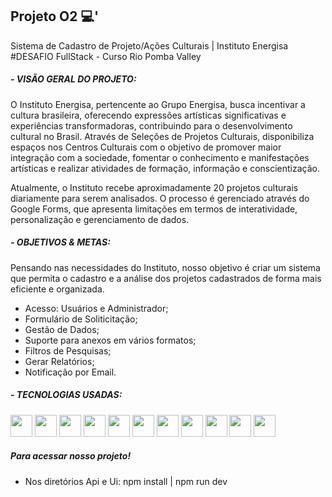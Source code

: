 ## Projeto O2  💻'
Sistema de Cadastro de Projeto/Ações Culturais | Instituto Energisa
#DESAFIO FullStack - Curso Rio Pomba Valley

##### - VISÃO GERAL DO PROJETO:
O Instituto Energisa, pertencente ao Grupo Energisa, busca incentivar a cultura brasileira, oferecendo expressões artísticas 
significativas e experiências transformadoras, contribuindo para o desenvolvimento cultural no Brasil. Através de Seleções de 
Projetos Culturais, disponibiliza espaços nos Centros Culturais com o objetivo de promover maior integração com a sociedade, 
fomentar o conhecimento e manifestações artísticas e realizar atividades de formação, informação e conscientização.

Atualmente, o Instituto recebe aproximadamente 20 projetos culturais diariamente para serem analisados. O processo é gerenciado 
através do Google Forms, que apresenta limitações em termos de interatividade, personalização e gerenciamento de dados.

##### - OBJETIVOS & METAS:
Pensando nas necessidades do Instituto, nosso objetivo é criar um sistema que permita o cadastro e a análise dos projetos cadastrados de forma mais eficiente e organizada.
- Acesso: Usuários e Administrador;
- Formulário de Soliticitação;
- Gestão de Dados;
- Suporte para anexos em vários formatos;
- Filtros de Pesquisas;
- Gerar Relatórios;
- Notificação por Email.  

##### - TECNOLOGIAS USADAS:

<img src="https://cdn.jsdelivr.net/gh/devicons/devicon@latest/icons/react/react-original-wordmark.svg" width="35" height="35" /> <img src="https://cdn.jsdelivr.net/gh/devicons/devicon@latest/icons/vitejs/vitejs-original.svg" width="35" height="35" /> <img src="https://cdn.jsdelivr.net/gh/devicons/devicon@latest/icons/npm/npm-original-wordmark.svg" width="35" height="35" />  <img src="https://cdn.jsdelivr.net/gh/devicons/devicon@latest/icons/javascript/javascript-plain.svg" width="35" height="35" /> <img src="https://cdn.jsdelivr.net/gh/devicons/devicon@latest/icons/mysql/mysql-original-wordmark.svg" width="35" height="35" /> <img src="https://cdn.jsdelivr.net/gh/devicons/devicon@latest/icons/sequelize/sequelize-original.svg" width="35" height="35" /> <img src="https://cdn.jsdelivr.net/gh/devicons/devicon@latest/icons/nodejs/nodejs-original-wordmark.svg" width="35" height="35" /> 
<img src="https://cdn.jsdelivr.net/gh/devicons/devicon@latest/icons/amazonwebservices/amazonwebservices-original-wordmark.svg" width="35" height="35" /> <img src="https://cdn.jsdelivr.net/gh/devicons/devicon@latest/icons/axios/axios-plain-wordmark.svg" width="35" height="35" /> <img src="https://cdn.jsdelivr.net/gh/devicons/devicon@latest/icons/materialui/materialui-original.svg" width="35" height="35" /> <img src="https://cdn.jsdelivr.net/gh/devicons/devicon@latest/icons/swagger/swagger-original.svg" width="35" height="35" /> 

##### Para acessar nosso projeto!
- Nos diretórios Api e Ui:
npm install  | npm run dev
          


